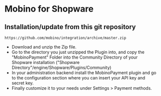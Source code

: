 Mobino for Shopware
===================

## Installation/update from this git repository

    https://github.com/mobino/integration/archive/master.zip

- Download and unzip the Zip file.
- Go to the directory you just unzipped the Plugin into, and copy the "MobinoPayment" Folder into the Community Directory of your Shopware installation ("Shopware Directory"/engine/Shopware/Plugins/Community)
- In your administration backend install the MobinoPayment plugin and go to the configuration section where you can insert your API key and secret key.
- Finally customize it to your needs under Settings > Payment methods.
